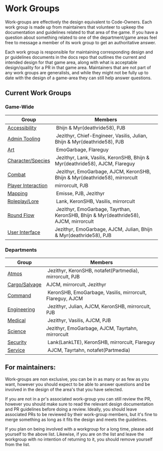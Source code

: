 Work Groups
=====================
Work-groups are effectively the design equivalent to Code-Owners. Each work group is made up from maintainers that volunteer to upkeep the documentation and guidelines related to that area of the game. If you have a question about something related to one of the department/game areas feel free to message a member of its work group to get an authoritative answer.

Each work group is responsible for maintaining corresponding design and pr guidelines documents in the docs repo that outlines the current and intended design for that game area, along with what is acceptable design/quality for a PR in that game area. Maintainers that are not part of any work groups are generalists, and while they might not be fully up to date with the design of a game-area they can still help answer questions.


## Current Work Groups

### Game-Wide

| Group | Members |
|-------|---------|
| [Accessibility](../space-station-14/accessibility.md) | Bhijn & Myr(deathride58), PJB |
| [Admin Tooling](../space-station-14/admin-tools.md) |  Jezithyr, Chief-Engineer, Vasilis, Julian, Bhijn & Myr(deathride58), PJB |
| [Art](../space-station-14/art.md) | EmoGarbage, Flareguy |
| [Character/Species](../space-station-14/characters-species.md) | Jezithyr, Lank, Vasilis, KeronSHB, Bhijn & Myr(deathride58), AJCM, Flareguy |
| [Combat](../space-station-14/combat.md) | Jezithyr, EmoGarbage, AJCM, KeronSHB, Bhijn & Myr(deathride58), mirrorcult |
| [Player Interaction](../space-station-14/player-interaction.md) | mirrorcult, PJB |
| [Mapping](../space-station-14/mapping.md) | Emisse, PJB, Jezithyr |
| [Roleplay/Lore](../space-station-14/roleplay-lore.md) | Lank, KeronSHB, Vasilis, mirrorcult |
| [Round Flow](../space-station-14/round-flow.md) | Jezithyr, EmoGarbage, Tayrthan, KeronSHB, Bhijn & Myr(deathride58), AJCM, mirrorcult |
| [User Interface](../space-station-14/user-interface.md) | Jezithyr, EmoGarbage, AJCM, Julian, Bhijn & Myr(deathride58), PJB |

### Departments
| Group | Members |
|-------|---------|
| [Atmos](../space-station-14/departments/atmos.md) | Jezithyr, KeronSHB, notafet(Partmedia), mirrorcult, PJB |
| [Cargo/Salvage](../space-station-14/departments/cargo-salvage.md) | AJCM, mirrorcult, Jezithyr | 
| [Command](../space-station-14/departments/command.md) | KeronSHB, EmoGarbage, Vasilis, mirrorcult, Flareguy, AJCM |
| [Engineering](../space-station-14/departments/engineering.md) | Jezithyr, Julian, AJCM, KeronSHB, mirrorcult, PJB |
| [Medical](../space-station-14/departments/medical.md) | Jezithyr, Vasilis, AJCM, PJB |
| [Science](../space-station-14/departments/science.md) | Jezithyr, EmoGarbage, AJCM, Tayrtahn, mirrorcult |
| [Security](../space-station-14/departments/security.md) | Lank(LankLTE), KeronSHB, mirrorcult, Flareguy |
| [Service](../space-station-14/departments/service.md) | AJCM, Tayrtahn, notafet(Partmedia) |

## For maintainers:

Work-groups are non exclusive, you can be in as many or as few as you want, however you should expect to be able to answer questions and be involved in the design of the area's that you have selected. 

If you are not in a pr's associated work-group you can still review the PR, however you should make sure to read the relevant design documentation and PR guidelines before doing a review. Ideally, you should leave associated PRs to be reviewed by their work-group members, but it's fine to merge something as long as it fits the design and meets the guidelines.

If you plan on being involved with a workgroup for a long time, please add yourself to the above list. Likewise, if you are on the list and leave the workgroup with no intention of returning to it, you should remove yourself from the list.
